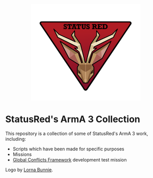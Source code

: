 <p align="center">
    <img height=300 src="https://github.com/EM-Creations/ArmA-3-Collection/blob/main/logo.png?raw=true">
</p>

# StatusRed's ArmA 3 Collection
This repository is a collection of some of StatusRed's ArmA 3 work, including:
* Scripts which have been made for specific purposes
* Missions
* [Global Conflicts Framework](https://github.com/Global-Conflicts-ArmA/Olsen-Framework-Arma-3) development test mission

Logo by [Lorna Bunnie](https://lornabunnie.co.uk).
